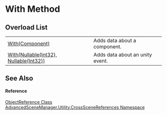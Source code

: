 # With Method


## Overload List
<table>
<tr>
<td><a href="M_AdvancedSceneManager_Utility_CrossSceneReferences_ObjectReference_With_1">With(Component)</a></td>
<td>Adds data about a component.</td></tr>
<tr>
<td><a href="M_AdvancedSceneManager_Utility_CrossSceneReferences_ObjectReference_With">With(Nullable(Int32), Nullable(Int32))</a></td>
<td>Adds data about an unity event.</td></tr>
</table>

## See Also


#### Reference
<a href="T_AdvancedSceneManager_Utility_CrossSceneReferences_ObjectReference">ObjectReference Class</a>  
<a href="N_AdvancedSceneManager_Utility_CrossSceneReferences">AdvancedSceneManager.Utility.CrossSceneReferences Namespace</a>  
